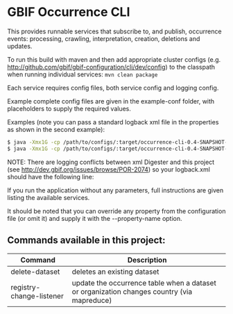 # GBIF Occurrence CLI

This provides runnable services that subscribe to, and publish, occurrence events: processing, crawling, interpretation, creation, deletions and updates.

To run this build with maven and then add appropriate cluster configs (e.g. http://github.com/gbif/gbif-configuration/cli/dev/config) to the classpath when running individual services:
````mvn clean package````

Each service requires config files, both service config and logging config.

Example complete config files are given in the example-conf folder, with placeholders to supply the required values.

Examples (note you can pass a standard logback xml file in the properties as shown in the second example):

```bash
$ java -Xmx1G -cp /path/to/configs/:target/occurrence-cli-0.4-SNAPSHOT-jar-with-dependencies.jar update-occurrence-index --conf example-conf/indexing_run.yaml
$ java -Xmx1G -cp /path/to/configs/:target/occurrence-cli-0.4-SNAPSHOT-jar-with-dependencies.jar update-occurrence-index --conf example-conf/indexing_run.yaml --log-config indexing_logback.xml
```

NOTE: There are logging conflicts between xml Digester and this project (see http://dev.gbif.org/issues/browse/POR-2074) so your logback.xml should have the following line:

  <logger name="org.apache.commons.digester" level="ERROR"/>

If you run the application without any parameters, full instructions are given listing the available services.

It should be noted that you can override any property from the configuration file (or omit it) and supply it with the --property-name option.

## Commands available in this project:

Command | Description
--- | ---
delete-dataset | deletes an existing dataset
registry-change-listener | update the occurrence table when a dataset or organization changes country (via mapreduce)
